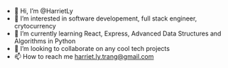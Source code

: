 - 👋 Hi, I’m @HarrietLy
- 👀 I’m interested in software developement, full stack engineer, crytocurrency
- 🌱 I’m currently learning React, Express, Advanced Data Structures and Algorithms in Python
- 💞️ I’m looking to collaborate on any cool tech projects
- 📫 How to reach me harriet.ly.trang@gmail.com

<!---
HarrietLy/HarrietLy is a ✨ special ✨ repository because its `README.md` (this file) appears on your GitHub profile.
You can click the Preview link to take a look at your changes.
--->
